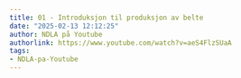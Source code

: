 ```yaml
---
title: 01 - Introduksjon til produksjon av belte
date: "2025-02-13 12:12:25"
author: NDLA på Youtube
authorlink: https://www.youtube.com/watch?v=aeS4FlzSUaA
tags:
- NDLA-pa-Youtube
---
```

